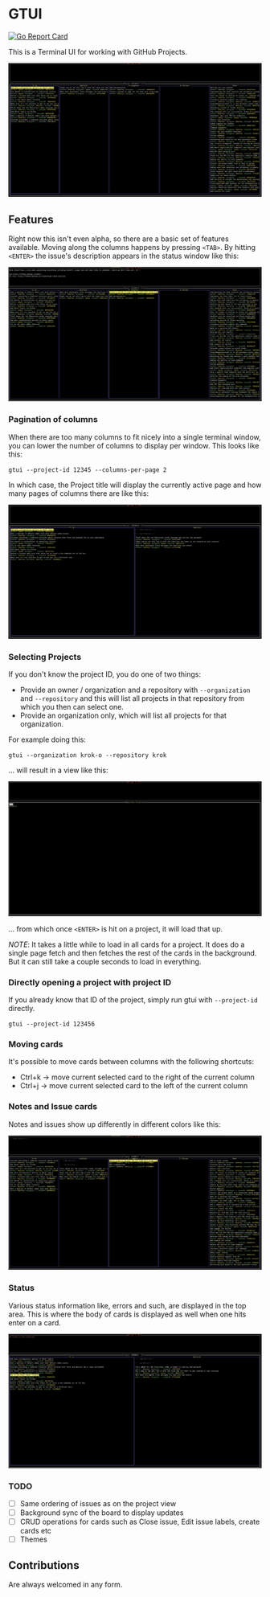 # GTUI

[![Go Report Card](https://goreportcard.com/badge/github.com/Skarlso/gtui)](https://goreportcard.com/report/github.com/Skarlso/gtui)

This is a Terminal UI for working with GitHub Projects.

![Overview](./img/overview.png)

## Features

Right now this isn't even alpha, so there are a basic set of features available. Moving along the columns happens by
pressing `<TAB>`. By hitting `<ENTER>` the issue's description appears in the status window like this:

![Description](./img/opened_issue.png)

### Pagination of columns

When there are too many columns to fit nicely into a single terminal window, you can lower the number of columns
to display per window. This looks like this:

```
gtui --project-id 12345 --columns-per-page 2
```

In which case, the Project title will display the currently active page and how many pages of columns there are like this:

![Pagination](./img/pagination.png)

### Selecting Projects

If you don't know the project ID, you do one of two things:

- Provide an owner / organization and a repository with `--organization` and `--repository` and this will list all projects in that repository
from which you then can select one.
- Provide an organization only, which will list all projects for that organization.

For example doing this:

```
gtui --organization krok-o --repository krok
```

... will result in a view like this:

![Project List View](./img/project_list.png)

... from which once `<ENTER>` is hit on a project, it will load that up.

*NOTE*: It takes a little while to load in all cards for a project. It does do a single page fetch and then fetches the rest of the cards
in the background. But it can still take a couple seconds to load in everything.

### Directly opening a project with project ID

If you already know that ID of the project, simply run gtui with `--project-id` directly.

```
gtui --project-id 123456
```

### Moving cards

It's possible to move cards between columns with the following shortcuts:

- Ctrl+k -> move current selected card to the right of the current column
- Ctrl+j -> move current selected card to the left of the current column

### Notes and Issue cards

Notes and issues show up differently in different colors like this:

![Notes](./img/notes.png)

### Status

Various status information like, errors and such, are displayed in the top area. This is where
the body of cards is displayed as well when one hits enter on a card.

![Opened Issue](./img/error_status.png)

### TODO

- [ ] Same ordering of issues as on the project view
- [ ] Background sync of the board to display updates
- [ ] CRUD operations for cards such as Close issue, Edit issue labels, create cards etc
- [ ] Themes

## Contributions

Are always welcomed in any form.
